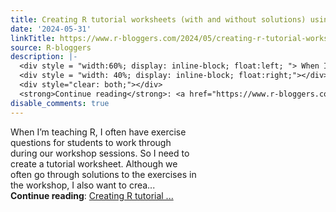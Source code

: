 ```yaml
---
title: Creating R tutorial worksheets (with and without solutions) using Quarto
date: '2024-05-31'
linkTitle: https://www.r-bloggers.com/2024/05/creating-r-tutorial-worksheets-with-and-without-solutions-using-quarto/
source: R-bloggers
description: |-
  <div style = "width:60%; display: inline-block; float:left; "> When I’m teaching R, I often have exercise questions for students to work through during our workshop sessions. So I need to create a tutorial worksheet. Although we often go through solutions to the exercises in the workshop, I also want to crea...</div>
  <div style = "width: 40%; display: inline-block; float:right;"></div>
  <div style="clear: both;"></div>
  <strong>Continue reading</strong>: <a href="https://www.r-bloggers.com/2024/05/creating-r-tutorial-worksheets-with-and-without-solutions-using-quarto/">Creating R tutorial ...
disable_comments: true
---
```

<div style = "width:60%; display: inline-block; float:left; "> When I’m teaching R, I often have exercise questions for students to work through during our workshop sessions. So I need to create a tutorial worksheet. Although we often go through solutions to the exercises in the workshop, I also want to crea...</div>
<div style = "width: 40%; display: inline-block; float:right;"></div>
<div style="clear: both;"></div>
<strong>Continue reading</strong>: <a href="https://www.r-bloggers.com/2024/05/creating-r-tutorial-worksheets-with-and-without-solutions-using-quarto/">Creating R tutorial ...